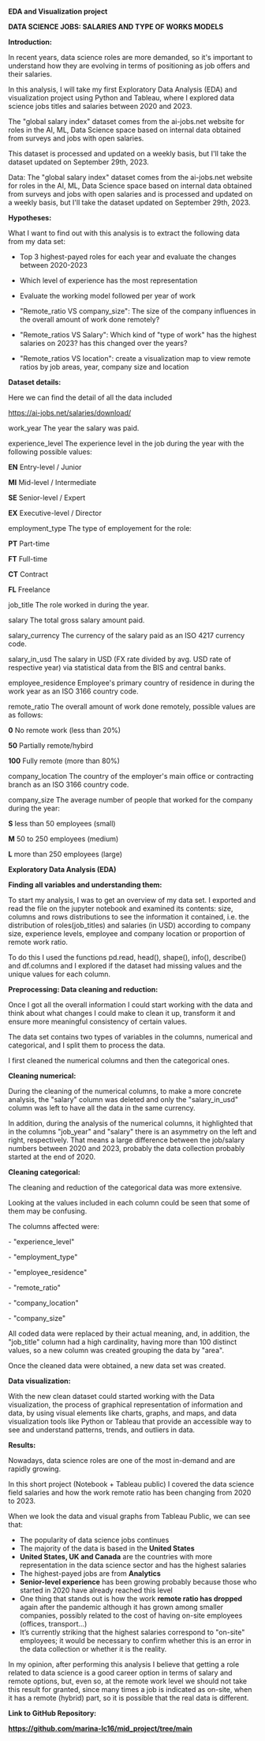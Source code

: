 ﻿**EDA and Visualization project**

**DATA SCIENCE JOBS: SALARIES AND TYPE OF WORKS MODELS**


**Introduction:**

In recent years, data science roles are more demanded, so it's important to understand how they are evolving in terms of positioning as job offers and their salaries.

In this analysis, I will take my first Exploratory Data Analysis (EDA) and visualization project using Python and Tableau, where I explored data science jobs titles and salaries between 2020 and 2023. 

The "global salary index" dataset comes from the ai-jobs.net website for roles in the AI, ML, Data Science space based on internal data obtained from surveys and jobs with open salaries.

This dataset is processed and updated on a weekly basis, but I'll take the dataset updated on September 29th, 2023.

Data: The "global salary index" dataset comes from the ai-jobs.net website for roles in the AI, ML, Data Science space based on internal data obtained from surveys and jobs with open salaries and is processed and updated on a weekly basis, but I'll take the dataset updated on September 29th, 2023.

**Hypotheses:**

What I want to find out with this analysis is to extract the following data from my data set:

- Top 3 highest-payed roles for each year and evaluate the changes between 2020-2023 

- Which level of experience has the most representation

- Evaluate the working model followed per year of work

- "Remote\_ratio VS company\_size": The size of the company influences in the overall amount of work done remotely? 

- "Remote\_ratios VS Salary": Which kind of "type of work" has the highest salaries on 2023? has this changed over the years?

- "Remote\_ratios VS location": create a visualization map to view remote ratios by job areas, year, company size and location



**Dataset details:**

Here we can find the detail of all the data included

https://ai-jobs.net/salaries/download/


work\_year			The year the salary was paid.


experience\_level	The experience level in the job during the year with the following possible values:

**EN**	Entry-level / Junior

**MI**	Mid-level / Intermediate

**SE**	Senior-level / Expert

**EX**	Executive-level / Director


employment\_type		The type of employement for the role:

**PT**	Part-time

**FT**	Full-time

**CT**	Contract

**FL**	Freelance


job\_title			The role worked in during the year.


salary				The total gross salary amount paid.


salary\_currency	The currency of the salary paid as an ISO 4217 currency code.


salary\_in\_usd	The salary in USD (FX rate divided by avg. USD rate of respective year) via statistical data from the BIS and central banks.


employee\_residence	Employee's primary country of residence in during the work year as an ISO 3166 country code.


remote\_ratio	The overall amount of work done remotely, possible values are as follows:

**0**	No remote work (less than 20%)

**50**	Partially remote/hybird

**100**	Fully remote (more than 80%)


company\_location	The country of the employer's main office or contracting branch as an ISO 3166 country code.


company\_size	The average number of people that worked for the company during the year:

**S**	less than 50 employees (small)

**M**	50 to 250 employees (medium)

**L**	more than 250 employees (large)




**Exploratory Data Analysis (EDA)**



**Finding all variables and understanding them:**

To start my analysis, I was to get an overview of my data set. I exported and read the file on the jupyter notebook and examined its contents: size, columns and rows distributions to see the information it contained, i.e. the distribution of roles(job\_titles) and salaries (in USD) according to company size, experience levels, employee and company location or proportion of remote work ratio.

To do this I used the functions pd.read, head(), shape(), info(), describe() and df.columns and I explored if the dataset had missing values and the unique values for each column.



**Preprocessing: Data cleaning and reduction:**

Once I got all the overall information I could start working with the data and think about what changes I could make to clean it up, transform it and ensure more meaningful consistency of certain values.

The data set contains two types of variables in the columns, numerical and categorical, and I split them to process the data.

I first cleaned the numerical columns and then the categorical ones.



**Cleaning numerical:**

During the cleaning of the numerical columns, to make a more concrete analysis, the "salary" column was deleted and only the "salary\_in\_usd" column was left to have all the data in the same currency.

In addition, during the analysis of the numerical columns, it highlighted that in the columns "job\_year" and "salary" there is an asymmetry on the left and right, respectively. That means a large difference between the job/salary numbers between 2020 and 2023, probably the data collection probably started at the end of 2020.



**Cleaning categorical:**

The cleaning and reduction of the categorical data was more extensive.

Looking at the values included in each column could be seen that some of them may be confusing.

The columns affected were:

\- "experience\_level"

\- "employment\_type"

\- "employee\_residence"

\- "remote\_ratio"

\- "company\_location"

\- "company\_size"

All coded data were replaced by their actual meaning, and, in addition, the "job\_title" column had a high cardinality, having more than 100 distinct values, so a new column was created grouping the data by "area".

Once the cleaned data were obtained, a new data set was created.



**Data visualization:**

With the new clean dataset could started working with the Data visualization, the process of graphical representation of information and data, by using visual elements like charts, graphs, and maps, and data visualization tools like Python or Tableau that provide an accessible way to see and understand patterns, trends, and outliers in data.



**Results:**

Nowadays, data science roles are one of the most in-demand and are rapidly growing. 

In this short project (Notebook + Tableau public) I covered the data science field salaries and how the work remote ratio has been changing from 2020 to 2023.

When we look the data and visual graphs from Tableau Public, we can see that:

- The popularity of data science jobs continues
- The majority of the data is based in the **United States** 
- **United States, UK and Canada** are the countries with more representation in the data science sector and has the highest salaries
- The highest-payed jobs are from **Analytics**
- **Senior-level experience** has been growing probably because those who started in 2020 have already reached this level 
- One thing that stands out is how the work **remote ratio has dropped** again after the pandemic although it has grown among smaller companies, possibly related to the cost of having on-site employees (offices, transport…)
- It’s currently striking that the highest salaries correspond to "on-site" employees; it would be necessary to confirm whether this is an error in the data collection or whether it is the reality.

In my opinion, after performing this analysis I believe that getting a role related to data science is a good career option in terms of salary and remote options, but, even so, at the remote work level we should not take this result for granted, since many times a job is indicated as on-site, when it has a remote (hybrid) part, so it is possible that the real data is different.


**Link to GitHub Repository:**

**https://github.com/marina-lc16/mid_project/tree/main**
